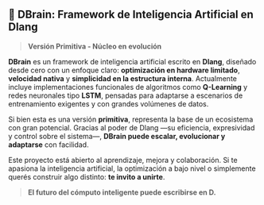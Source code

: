
## 🧠 DBrain: Framework de Inteligencia Artificial en Dlang

> **Versión Primitiva - Núcleo en evolución**

**DBrain** es un framework de inteligencia artificial escrito en **Dlang**, diseñado desde cero con un enfoque claro: **optimización en hardware limitado**, **velocidad nativa** y **simplicidad en la estructura interna**. Actualmente incluye implementaciones funcionales de algoritmos como **Q-Learning** y redes neuronales tipo **LSTM**, pensadas para adaptarse a escenarios de entrenamiento exigentes y con grandes volúmenes de datos.

Si bien esta es una versión **primitiva**, representa la base de un ecosistema con gran potencial. Gracias al poder de Dlang —su eficiencia, expresividad y control sobre el sistema—, **DBrain puede escalar, evolucionar y adaptarse** con facilidad.  

Este proyecto está abierto al aprendizaje, mejora y colaboración. Si te apasiona la inteligencia artificial, la optimización a bajo nivel o simplemente querés construir algo distinto: **te invito a unirte**.  

> **El futuro del cómputo inteligente puede escribirse en D.**

